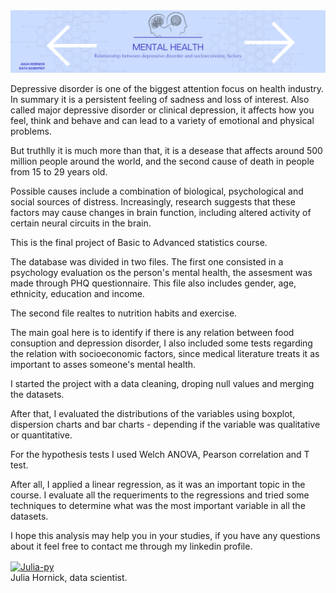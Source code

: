  <img  src="https://github.com/juliahornick/mental_health_evaluation/blob/main/image/header1.png?raw=true"/>  
 
  Depressive disorder is one of the biggest attention focus on health industry. In summary it is a persistent feeling of sadness and loss of interest. Also called major depressive disorder or clinical depression, it affects how you feel, think and behave and can lead to a variety of emotional and physical problems.
  
  But truthlly it is much more than that, it is a desease that affects around 500 million people around the world, and the second cause of death in people from 15 to 29 years old.
  
  Possible causes include a combination of biological, psychological and social sources of distress. Increasingly, research suggests that these factors may cause changes in brain function, including altered activity of certain neural circuits in the brain.
  
This is the final project of Basic to Advanced statistics course.

The database was divided in two files. The first one consisted in a psychology evaluation os the person's mental health, the assesment was made through PHQ questionnaire. This file also includes gender, age, ethnicity, education and income.

The second file realtes to nutrition habits and exercise.

The main goal here is to identify if there is any relation between food consuption and depression disorder, I also included some tests regarding the relation with socioeconomic factors, since medical literature treats it as important to asses someone's mental health.

I started the project with a data cleaning, droping null values and merging the datasets.

After that, I evaluated the distributions of the variables using boxplot, dispersion charts and bar charts - depending if the variable was qualitative or quantitative.

For the hypothesis tests I used Welch ANOVA, Pearson correlation and T test.

After all, I applied a linear regression, as it was an important topic in the course. I evaluate all the requeriments to the regressions and tried some techniques to determine what was the most important variable in all the datasets.

I hope this analysis may help you in  your studies, if you have any questions about it feel free to contact me through my linkedin profile. 

<a href="https://www.linkedin.com/in/juliahornick" target="_blank"><img align="center" alt="Julia-py" height="50" width="70" src="https://cdn.jsdelivr.net/gh/devicons/devicon/icons/linkedin/linkedin-original.svg" target="_blank"></a>  
Julia Hornick, data scientist.
